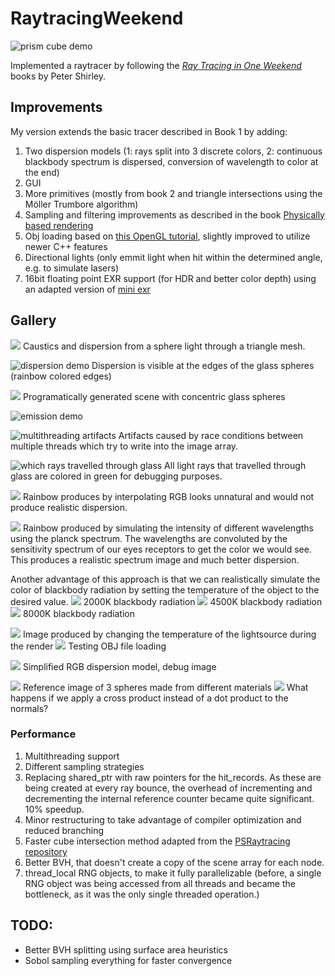 # RaytracingWeekend
![prism cube demo](Image_Outputs/spectral_planck_dispersion.png)

Implemented a raytracer by following the [_Ray Tracing in One Weekend_](https://raytracing.github.io/books/RayTracingInOneWeekend.html) books by Peter Shirley. 

## Improvements
My version extends the basic tracer described in Book 1 by adding:
1. Two dispersion models (1: rays split into 3 discrete colors, 2: continuous blackbody spectrum is dispersed, conversion of wavelength to color at the end)
2. GUI
3. More primitives (mostly from book 2 and triangle intersections using the Möller Trumbore algorithm)
4. Sampling and filtering improvements as described in the book [Physically based rendering](https://pbr-book.org/3ed-2018/contents)
5. Obj loading based on [this OpenGL tutorial](http://www.opengl-tutorial.org/beginners-tutorials/tutorial-7-model-loading/), slightly improved to utilize newer C++ features
6. Directional lights (only emmit light when hit within the determined angle, e.g. to simulate lasers)
7. 16bit floating point EXR support (for HDR and better color depth) using an adapted version of [mini exr](https://github.com/aras-p/miniexr)




## Gallery

![](Image_Outputs/monkey_caustics.png)
Caustics and dispersion from a sphere light through a triangle mesh.  

![dispersion demo](Image_Outputs/emissive_dispersive.png)
Dispersion is visible at the edges of the glass spheres (rainbow colored edges)

![](Image_Outputs/concentric_spheres.png)
Programatically generated scene with concentric glass spheres

![emission demo](Image_Outputs/only_emissive.png)

![multithreading artifacts](Image_Outputs/cursed_memory.png)
Artifacts caused by race conditions between multiple threads which try to write into the image array.

![which rays travelled through glass](Image_Outputs/debug_efficient_dispersion.png)
All light rays that travelled through glass are colored in green for debugging purposes.


![](Image_Outputs/spectrum_rgb.png)
Rainbow produces by interpolating RGB looks unnatural and would not produce realistic dispersion.

![](Image_Outputs/spectrum_xyz.png) 
Rainbow produced by simulating the intensity of different wavelengths using the planck spectrum. The wavelengths are convoluted by the sensitivity spectrum of our eyes receptors to get the color we would see. This produces a realistic spectrum image and much better dispersion. 

Another advantage of this approach is that we can realistically simulate the color of blackbody radiation by setting the temperature of the object to the desired value.
![](Image_Outputs/planck_2000K.png)
2000K blackbody radiation
![](Image_Outputs/planck_4500K.png)
4500K blackbody radiation
![](Image_Outputs/planck_8000K.png)
8000K blackbody radiation

![](Image_Outputs/temperature_gradient.png)
Image produced by changing the temperature of the lightsource during the render
![](Image_Outputs/obj_susan_test_inverted.png)
Testing OBJ file loading 

![](Image_Outputs/dispersion_rgb.png)
Simplified RGB dispersion model, debug image

![](Image_Outputs/metal_and_diffuse.png)
Reference image of 3 spheres made from different materials
![](Image_Outputs/metal_and_diffuse_cross.png)
What happens if we apply a cross product instead of a dot product to the normals?

### Performance
1. Multithreading support
2. Different sampling strategies
3. Replacing shared_ptr with raw pointers for the hit_records. As these are being created at every ray bounce, the overhead of incrementing and decrementing the internal reference counter became quite significant. 10% speedup.
4. Minor restructuring to take advantage of compiler optimization and reduced branching 
5. Faster cube intersection method adapted from the [PSRaytracing repository](https://github.com/define-private-public/PSRayTracing)
6. Better BVH, that doesn't create a copy of the scene array for each node.
7. thread_local RNG objects, to make it fully parallelizable (before, a single RNG object was being accessed from all threads and became the bottleneck, as it was the only single threaded operation.)

## TODO:
- Better BVH splitting using surface area heuristics
- Sobol sampling everything for faster convergence
